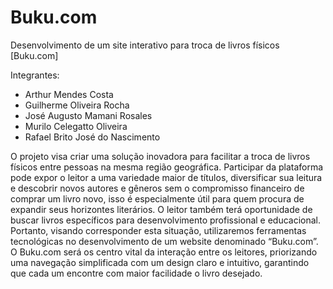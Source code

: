 # Buku.com
Desenvolvimento de um site interativo para troca de livros físicos [Buku.com]

Integrantes:
- Arthur Mendes Costa
- Guilherme Oliveira Rocha
- José Augusto Mamani Rosales
- Murilo Celegatto Oliveira
- Rafael Brito José do Nascimento

O projeto visa criar uma solução inovadora para facilitar a troca de livros físicos entre pessoas na mesma região geográfica. Participar da plataforma pode expor o leitor a uma variedade maior de títulos, diversificar sua leitura e descobrir novos autores e gêneros sem o compromisso financeiro de comprar um livro novo, isso é especialmente útil para quem procura de expandir seus horizontes literários. O leitor também terá oportunidade de buscar livros específicos para desenvolvimento profissional e educacional.
Portanto, visando corresponder esta situação, utilizaremos ferramentas tecnológicas no desenvolvimento de um website denominado “Buku.com”. O Buku.com será os centro vital da interação entre os leitores, priorizando uma navegação simplificada com um design claro e intuitivo, garantindo que cada um encontre com maior facilidade o livro desejado.
